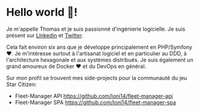 # Hello world :wave:! 

Je m'appelle Thomas et je suis passionné d'ingénierie logicielle. Je suis présent sur [Linkedin](https://www.linkedin.com/in/thomas-talbot/) et [Twitter](https://twitter.com/thomas_ioni14).

Cela fait environ six ans que je développe principalement en PHP/Symfony :heart:. Je m'intéresse surtout à l'artisanat logiciel et en particulier au DDD, à l'architecture hexagonale et aux systèmes distribués. Je suis également un grand amoureux de Docker :heart: et du DevOps en général.

Sur mon profil se trouvent mes side-projects pour la communauté du jeu Star Citizen: 
 * Fleet-Manager API https://github.com/Ioni14/fleet-manager-api
 * Fleet-Manager SPA https://github.com/Ioni14/fleet-manager-spa
